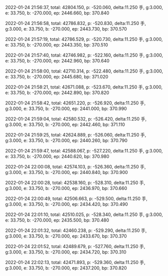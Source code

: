 2022-01-24 21:56:37, total: 42804.150, p: -520.060, delta:11.250 手, g:3.000, e: 33.750, b: -270.000, ep: 2446.660, bp: 370.840

2022-01-24 21:56:58, total: 42786.832, p: -520.830, delta:11.250 手, g:3.000, e: 33.750, b: -270.000, ep: 2443.730, bp: 370.570

2022-01-24 21:57:19, total: 42786.529, p: -520.730, delta:11.250 手, g:3.000, e: 33.750, b: -270.000, ep: 2443.350, bp: 370.510

2022-01-24 21:57:40, total: 42746.982, p: -522.160, delta:11.250 手, g:3.000, e: 33.750, b: -270.000, ep: 2442.960, bp: 370.640

2022-01-24 21:58:00, total: 42710.314, p: -522.480, delta:11.250 手, g:3.000, e: 33.750, b: -270.000, ep: 2445.680, bp: 371.020

2022-01-24 21:58:21, total: 42671.088, p: -523.670, delta:11.250 手, g:3.000, e: 33.750, b: -270.000, ep: 2442.890, bp: 370.820

2022-01-24 21:58:42, total: 42651.220, p: -526.920, delta:11.250 手, g:3.000, e: 33.750, b: -270.000, ep: 2441.000, bp: 370.990

2022-01-24 21:59:04, total: 42580.532, p: -526.420, delta:11.250 手, g:3.000, e: 33.750, b: -270.000, ep: 2442.460, bp: 371.110

2022-01-24 21:59:25, total: 42624.889, p: -526.060, delta:11.250 手, g:3.000, e: 33.750, b: -270.000, ep: 2440.260, bp: 370.790

2022-01-24 21:59:47, total: 42588.067, p: -527.220, delta:11.250 手, g:3.000, e: 33.750, b: -270.000, ep: 2440.620, bp: 370.980

2022-01-24 22:00:08, total: 42574.103, p: -526.360, delta:11.250 手, g:3.000, e: 33.750, b: -270.000, ep: 2440.840, bp: 370.900

2022-01-24 22:00:28, total: 42538.160, p: -528.310, delta:11.250 手, g:3.000, e: 33.750, b: -270.000, ep: 2436.970, bp: 370.660

2022-01-24 22:00:49, total: 42506.663, p: -529.500, delta:11.250 手, g:3.000, e: 33.750, b: -270.000, ep: 2434.420, bp: 370.490

2022-01-24 22:01:10, total: 42510.025, p: -528.340, delta:11.250 手, g:3.000, e: 33.750, b: -270.000, ep: 2435.500, bp: 370.480

2022-01-24 22:01:32, total: 42460.238, p: -529.290, delta:11.250 手, g:3.000, e: 33.750, b: -270.000, ep: 2433.670, bp: 370.370

2022-01-24 22:01:52, total: 42489.679, p: -527.760, delta:11.250 手, g:3.000, e: 33.750, b: -270.000, ep: 2434.720, bp: 370.310

2022-01-24 22:02:13, total: 42471.893, p: -529.360, delta:11.250 手, g:3.000, e: 33.750, b: -270.000, ep: 2437.200, bp: 370.820